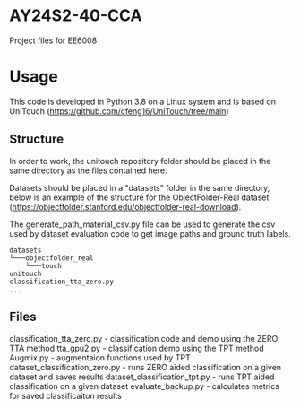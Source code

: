 # AY24S2-40-CCA
Project files for EE6008

# Usage
This code is developed in Python 3.8 on a Linux system and is based on UniTouch (https://github.com/cfeng16/UniTouch/tree/main)

## Structure
In order to work, the unitouch repository folder should be placed in the same directory as the files contained here.

Datasets should be placed in a "datasets" folder in the same directory, below is an example of the structure for the ObjectFolder-Real dataset (https://objectfolder.stanford.edu/objectfolder-real-download).

The generate_path_material_csv.py file can be used to generate the csv used by dataset evaluation code to get image paths and ground truth labels.

```
datasets 
└───objectfolder_real
    └───touch
unitouch
classification_tta_zero.py
...
```

## Files
classification_tta_zero.py - classification code and demo using the ZERO TTA method
tta_gpu2.py - classification demo using the TPT method
Augmix.py - augmentaion functions used by TPT
dataset_classification_zero.py - runs ZERO aided classification on a given dataset and saves results
dataset_classification_tpt.py - runs TPT aided classification on a given dataset
evaluate_backup.py - calculates metrics for saved classificaiton results